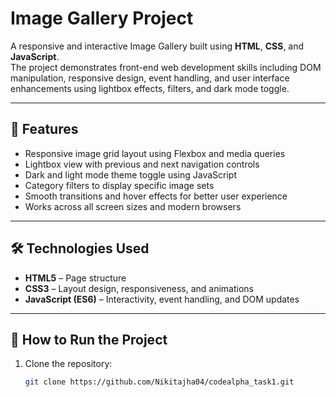 # Image Gallery Project

A responsive and interactive Image Gallery built using **HTML**, **CSS**, and **JavaScript**.  
The project demonstrates front-end web development skills including DOM manipulation, responsive design, event handling, and user interface enhancements using lightbox effects, filters, and dark mode toggle.

---

## 🔹 Features

- Responsive image grid layout using Flexbox and media queries  
- Lightbox view with previous and next navigation controls  
- Dark and light mode theme toggle using JavaScript  
- Category filters to display specific image sets  
- Smooth transitions and hover effects for better user experience  
- Works across all screen sizes and modern browsers  

---

## 🛠️ Technologies Used

- **HTML5** – Page structure  
- **CSS3** – Layout design, responsiveness, and animations  
- **JavaScript (ES6)** – Interactivity, event handling, and DOM updates  

---

## 🚀 How to Run the Project

1. Clone the repository:
   ```bash
   git clone https://github.com/Nikitajha04/codealpha_task1.git
